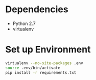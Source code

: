 # Dependencies
- Python 2.7
- virtualenv

# Set up Environment

```sh
virtualenv --no-site-packages .env
source .env/bin/activate
pip install -r requirements.txt
```
